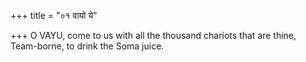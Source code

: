 +++
title = "०१ वायो ये"

+++
O VAYU, come to us with all the thousand chariots that are thine,  
     Team-borne, to drink the Soma juice.